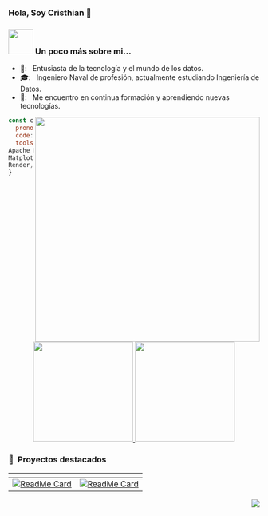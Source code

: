 ### Hola, Soy Cristhian 👋

### <img src="https://media.giphy.com/media/VgCDAzcKvsR6OM0uWg/giphy.gif" width="50"> Un poco más sobre mi... 

- 🚀: &nbsp; Entusiasta de la tecnología y el mundo de los datos. 
- 🎓: &nbsp; Ingeniero Naval de profesión, actualmente estudiando Ingeniería de Datos.
- 🌱: &nbsp; Me encuentro en continua formación y aprendiendo nuevas tecnologías.
  
<img align='right' src="https://github.com/Kipros21/Kipros21/assets/142346448/d5c0fdfe-d873-461e-b321-e5a0f2a6e148" width="450">

```javascript
const cris = {
  pronouns: "he" | "him",
  code: [HTML, CSS, Python, SQL, Markdown],
  tools: [Django, MySQL, SQLServer, Apache Hadoop,
Apache Hive, Apache Spark, Docker, Pandas, Numpy,
Matplotlib, Seaborn, Scikitlearn, FastAPI, Railway,
Render, SQLite, Tableau, PowerBI, Git]
}
```
<div align="center">

<a href="https://github.com/anuraghazra/github-readme-stats">
  <img src="https://github-readme-stats.vercel.app/api?username=Kipros21&&show_icons=true&theme=buefy" height="200"/>
</a>


<img src="https://github-readme-streak-stats.herokuapp.com/?user=Kipros21&theme=buefy&hide_border=false" height="200" />

<div align="left">
<h3> 📁 &nbsp;Proyectos destacados</h3>
</div>

| <!-- -->      | <!-- -->        |
|:-------------:|:---------------:|
|[![ReadMe Card](https://github-readme-stats.vercel.app/api/pin/?username=Kipros21&repo=PI01-MLOPS-STEAMGAMES&theme=buefy)](https://github.com/Kipros21/PI01-MLOPS-STEAMGAMES)|[![ReadMe Card](https://github-readme-stats.vercel.app/api/pin/?username=Kipros21&repo=PI02-DA-SINIESTROS-VIALES&theme=buefy)](https://github.com/Kipros21/PI02-DA-SINIESTROS-VIALES)

<div align="right">
    <img src="https://komarev.com/ghpvc/?username=Kipros21&style=for-the-badge&color=55acb7&label=VISITANTES" style="color: #000000;"/>
</div>
